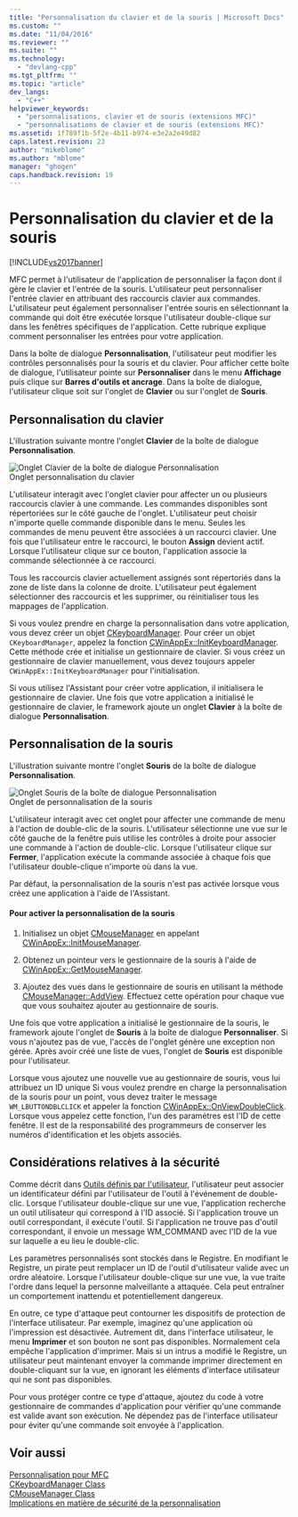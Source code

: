 ```yaml
---
title: "Personnalisation du clavier et de la souris | Microsoft Docs"
ms.custom: ""
ms.date: "11/04/2016"
ms.reviewer: ""
ms.suite: ""
ms.technology: 
  - "devlang-cpp"
ms.tgt_pltfrm: ""
ms.topic: "article"
dev_langs: 
  - "C++"
helpviewer_keywords: 
  - "personnalisations, clavier et de souris (extensions MFC)"
  - "personnalisations de clavier et de souris (extensions MFC)"
ms.assetid: 1f789f1b-5f2e-4b11-b974-e3e2a2e49d82
caps.latest.revision: 23
author: "mikeblome"
ms.author: "mblome"
manager: "ghogen"
caps.handback.revision: 19
---
```

# Personnalisation du clavier et de la souris
[!INCLUDE[vs2017banner](../assembler/inline/includes/vs2017banner.md)]

MFC permet à l'utilisateur de l'application de personnaliser la façon dont il gère le clavier et l'entrée de la souris.  L'utilisateur peut personnaliser l'entrée clavier en attribuant des raccourcis clavier aux commandes.  L'utilisateur peut également personnaliser l'entrée souris en sélectionnant la commande qui doit être exécutée lorsque l'utilisateur double\-clique sur dans les fenêtres spécifiques de l'application.  Cette rubrique explique comment personnaliser les entrées pour votre application.  
  
 Dans la boîte de dialogue **Personnalisation**, l'utilisateur peut modifier les contrôles personnalisés pour la souris et du clavier.  Pour afficher cette boîte de dialogue, l'utilisateur pointe sur **Personnaliser** dans le menu **Affichage** puis clique sur **Barres d'outils et ancrage**.  Dans la boîte de dialogue, l'utilisateur clique soit sur l'onglet de **Clavier** ou sur l'onglet de **Souris**.  
  
## Personnalisation du clavier  
 L'illustration suivante montre l'onglet **Clavier** de la boîte de dialogue **Personnalisation**.  
  
 ![Onglet Clavier de la boîte de dialogue Personnalisation](../mfc/media/mfcnextkeyboardtab.png "MFCNextKeyboardTab")  
Onglet personnalisation du clavier  
  
 L'utilisateur interagit avec l'onglet clavier pour affecter un ou plusieurs raccourcis clavier à une commande.  Les commandes disponibles sont répertoriées sur le côté gauche de l'onglet.  L'utilisateur peut choisir n'importe quelle commande disponible dans le menu.  Seules les commandes de menu peuvent être associées à un raccourci clavier.  Une fois que l'utilisateur entre le raccourci, le bouton **Assign** devient actif.  Lorsque l'utilisateur clique sur ce bouton, l'application associe la commande sélectionnée à ce raccourci.  
  
 Tous les raccourcis clavier actuellement assignés sont répertoriés dans la zone de liste dans la colonne de droite.  L'utilisateur peut également sélectionner des raccourcis et les supprimer, ou réinitialiser tous les mappages de l'application.  
  
 Si vous voulez prendre en charge la personnalisation dans votre application, vous devez créer un objet [CKeyboardManager](../mfc/reference/ckeyboardmanager-class.md).  Pour créer un objet `CKeyboardManager`, appelez la fonction [CWinAppEx::InitKeyboardManager](../Topic/CWinAppEx::InitKeyboardManager.md).  Cette méthode crée et initialise un gestionnaire de clavier.  Si vous créez un gestionnaire de clavier manuellement, vous devez toujours appeler `CWinAppEx::InitKeyboardManager` pour l'initialisation.  
  
 Si vous utilisez l'Assistant pour créer votre application, il initialisera le gestionnaire de clavier.  Une fois que votre application a initialisé le gestionnaire de clavier, le framework ajoute un onglet **Clavier** à la boîte de dialogue **Personnalisation**.  
  
## Personnalisation de la souris  
 L'illustration suivante montre l'onglet **Souris** de la boîte de dialogue **Personnalisation**.  
  
 ![Onglet Souris de la boîte de dialogue Personnalisation](../mfc/media/mfcnextmousetab.png "MFCNextMouseTab")  
Onglet de personnalisation de la souris  
  
 L'utilisateur interagit avec cet onglet pour affecter une commande de menu à l'action de double\-clic de la souris.  L'utilisateur sélectionne une vue sur le côté gauche de la fenêtre puis utilise les contrôles à droite pour associer une commande à l'action de double\-clic.  Lorsque l'utilisateur clique sur **Fermer**, l'application exécute la commande associée à chaque fois que l'utilisateur double\-clique n'importe où dans la vue.  
  
 Par défaut, la personnalisation de la souris n'est pas activée lorsque vous créez une application à l'aide de l'Assistant.  
  
#### Pour activer la personnalisation de la souris  
  
1.  Initialisez un objet [CMouseManager](../mfc/reference/cmousemanager-class.md) en appelant [CWinAppEx::InitMouseManager](../Topic/CWinAppEx::InitMouseManager.md).  
  
2.  Obtenez un pointeur vers le gestionnaire de la souris à l'aide de [CWinAppEx::GetMouseManager](../Topic/CWinAppEx::GetMouseManager.md).  
  
3.  Ajoutez des vues dans le gestionnaire de souris en utilisant la méthode [CMouseManager::AddView](../Topic/CMouseManager::AddView.md).  Effectuez cette opération pour chaque vue que vous souhaitez ajouter au gestionnaire de souris.  
  
 Une fois que votre application a initialisé le gestionnaire de la souris, le framework ajoute l'onglet de **Souris** à la boîte de dialogue **Personnaliser**.  Si vous n'ajoutez pas de vue, l'accès de l'onglet génère une exception non gérée.  Après avoir créé une liste de vues, l'onglet de **Souris** est disponible pour l'utilisateur.  
  
 Lorsque vous ajoutez une nouvelle vue au gestionnaire de souris, vous lui attribuez un ID unique  Si vous voulez prendre en charge la personnalisation de la souris pour un point, vous devez traiter le message `WM_LBUTTONDBLCLICK` et appeler la fonction [CWinAppEx::OnViewDoubleClick](../Topic/CWinAppEx::OnViewDoubleClick.md).  Lorsque vous appelez cette fonction, l'un des paramètres est l'ID de cette fenêtre.  Il est de la responsabilité des programmeurs de conserver les numéros d'identification et les objets associés.  
  
## Considérations relatives à la sécurité  
 Comme décrit dans [Outils définis par l'utilisateur](../mfc/user-defined-tools.md), l'utilisateur peut associer un identificateur défini par l'utilisateur de l'outil à l'événement de double\-clic.  Lorsque l'utilisateur double\-clique sur une vue, l'application recherche un outil utilisateur qui correspond à l'ID associé.  Si l'application trouve un outil correspondant, il exécute l'outil.  Si l'application ne trouve pas d'outil correspondant, il envoie un message WM\_COMMAND avec l'ID de la vue sur laquelle a eu lieu le double\-clic.  
  
 Les paramètres personnalisés sont stockés dans le Registre.  En modifiant le Registre, un pirate peut remplacer un ID de l'outil d'utilisateur valide avec un ordre aléatoire.  Lorsque l'utilisateur double\-clique sur une vue, la vue traite l'ordre dans lequel la personne malveillante a attaquée.  Cela peut entraîner un comportement inattendu et potentiellement dangereux.  
  
 En outre, ce type d'attaque peut contourner les dispositifs de protection de l'interface utilisateur.  Par exemple, imaginez qu'une application où l'impression est désactivée.  Autrement dit, dans l'interface utilisateur, le menu **Imprimer** et son bouton ne sont pas disponibles.  Normalement cela empêche l'application d'imprimer.  Mais si un intrus a modifié le Registre, un utilisateur peut maintenant envoyer la commande imprimer directement en double\-cliquant sur la vue, en ignorant les éléments d'interface utilisateur qui ne sont pas disponibles.  
  
 Pour vous protéger contre ce type d'attaque, ajoutez du code à votre gestionnaire de commandes d'application pour vérifier qu'une commande est valide avant son exécution.  Ne dépendez pas de l'interface utilisateur pour éviter qu'une commande soit envoyée à l'application.  
  
## Voir aussi  
 [Personnalisation pour MFC](../mfc/customization-for-mfc.md)   
 [CKeyboardManager Class](../mfc/reference/ckeyboardmanager-class.md)   
 [CMouseManager Class](../mfc/reference/cmousemanager-class.md)   
 [Implications en matière de sécurité de la personnalisation](../mfc/security-implications-of-customization.md)